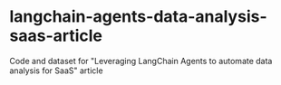 # langchain-agents-data-analysis-saas-article
Code and dataset for "Leveraging LangChain Agents to automate data analysis for SaaS" article
